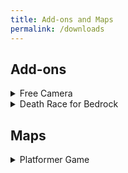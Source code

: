 ```yaml
---
title: Add-ons and Maps
permalink: /downloads
---
```


## Add-ons
<details>
<summary>Free Camera</summary>
<br>
This add-on allows you to switch into Free Camera mode, similar to Freecam for Java Edition. In this mode, you can fly around within your render distance independent of your player!

#### Showcase:

[![Showcase](http://img.youtube.com/vi/oX_L6tGGZmA/0.jpg)](https://youtu.be/oX_L6tGGZmA "Free Camera Add-on")

[Download](https://github.com/JWForever5504/jwforever/releases/download/Free_Camera/free_camera.mcaddon)

[MCPEDL- More info](https://mcpedl.com/free-camera/)
</details>
 
<details>
<summary>Death Race for Bedrock</summary>
<br>

This add-on creates a race to see who can die in a randomly assigned way first. Great fun for a group of friends!

[Download](https://github.com/JWForever5504/jwforever/releases/download/Death_Race/death_race.mcaddon)

[MCPEDL - More info](https://mcpedl.com/death-race-for-bedrock/)
</details>

## Maps
<details>
<summary>Platformer Game</summary>
<br>
This map is a simple platformer game made using commands and a resource pack.

#### Showcase:

[![Showcase](http://img.youtube.com/vi/cX0lyl_CfTI/0.jpg)](https://youtu.be/cX0lyl_CfTI "Platformer Game Map")

[Download](https://github.com/JWForever5504/jwforever/releases/download/Platformer_Game/platformer_game.mcworld)

MCPEDL Page Coming Soon
</details>
